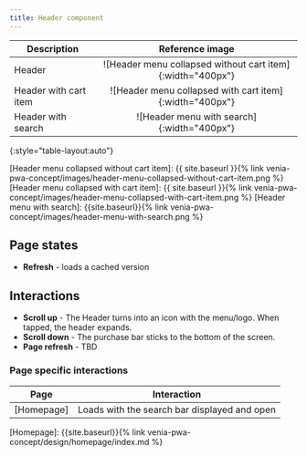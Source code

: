 ```yaml
---
title: Header component
---
```


| Description           | Reference image                                            |
| --------------------- | :--------------------------------------------------------: |
| Header                | ![Header menu collapsed without cart item]{:width="400px"} |
| Header with cart item | ![Header menu collapsed with cart item]{:width="400px"}    |
| Header with search    | ![Header menu with search]{:width="400px"}                 |
{:style="table-layout:auto"}


[Header menu collapsed without cart item]: {{ site.baseurl }}{% link venia-pwa-concept/images/header-menu-collapsed-without-cart-item.png %}
[Header menu collapsed with cart item]: {{ site.baseurl }}{% link venia-pwa-concept/images/header-menu-collapsed-with-cart-item.png %}
[Header menu with search]: {{site.baseurl}}{% link venia-pwa-concept/images/header-menu-with-search.png %}
## Page states

* **Refresh** - loads a cached version

## Interactions

* **Scroll up** - The Header turns into an icon with the menu/logo.
  When tapped, the header expands.
* **Scroll down** - The purchase bar sticks to the bottom of the screen.
* **Page refresh** - TBD

### Page specific interactions

| Page       | Interaction                                  |
| ---------- | -------------------------------------------- |
| [Homepage] | Loads with the search bar displayed and open |

[Homepage]: {{site.baseurl}}{% link venia-pwa-concept/design/homepage/index.md %}